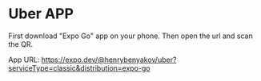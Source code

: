 # Uber APP

First download "Expo Go" app on your phone.
Then open the url and scan the QR.

App URL: https://expo.dev/@henrybenyakov/uber?serviceType=classic&distribution=expo-go
